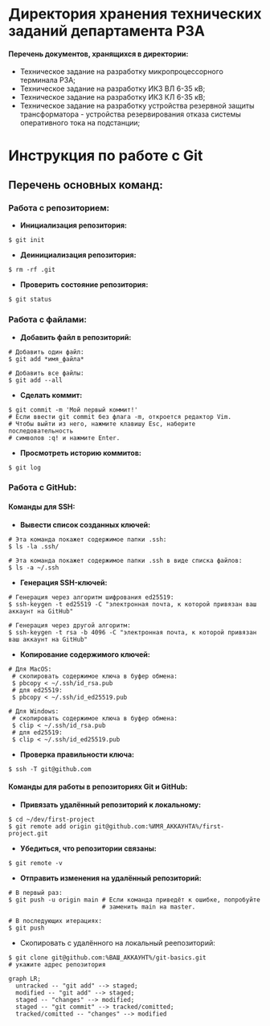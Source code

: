 # Директория хранения технических заданий департамента РЗА

#### Перечень документов, хранящихся в директории:

* Техническое задание на разработку микропроцессорного терминала РЗА;
* Техническое задание на разработку ИКЗ ВЛ 6-35 кВ;
* Техническое задание на разработку ИКЗ КЛ 6-35 кВ;
* Техническое задание на разработку устройства резервной защиты трансформатора - устройства резервирования отказа системы оперативного тока на подстанции;



# Инструкция по работе с Git
## Перечень основных команд:

### Работа с репозиторием:

* **Инициализация репозитория:**
```
$ git init
```
* **Деинициализация репозитория:**
```
$ rm -rf .git
```
* **Проверить состояние репозитория:**
```
$ git status
```

### Работа с файлами:

* **Добавить файл в репозиторий:**
```
# Добавить один файл:
$ git add *имя_файла*

# Добавить все файлы:
$ git add --all
```
* **Сделать коммит:**
```
$ git commit -m 'Мой первый коммит!'
# Если ввести git commit без флага -m, откроется редактор Vim. 
# Чтобы выйти из него, нажмите клавишу Esc, наберите последовательность 
# символов :q! и нажмите Enter.
```
* **Просмотреть историю коммитов:**
```
$ git log
```

### Работа с GitHub:

#### Команды для SSH:

* **Вывести список созданных ключей:**
```
# Эта команда покажет содержимое папки .ssh:
$ ls -la .ssh/

# Эта команда покажет содержимое папки .ssh в виде списка файлов:
$ ls -a ~/.ssh
```
* **Генерация SSH-ключей:**
```
# Генерация через алгоритм шифрования ed25519:
$ ssh-keygen -t ed25519 -C "электронная почта, к которой привязан ваш аккаунт на GitHub"

# Генерация через другой алгоритм:
$ ssh-keygen -t rsa -b 4096 -C "электронная почта, к которой привязан ваш аккаунт на GitHub"
```

* **Копирование содержимого ключей:**
```
# Для MacOS:
 # скопировать содержимое ключа в буфер обмена:
 $ pbcopy < ~/.ssh/id_rsa.pub
 # для ed25519:
 $ pbcopy < ~/.ssh/id_ed25519.pub
 
# Для Windows:
 # скопировать содержимое ключа в буфер обмена:
 $ clip < ~/.ssh/id_rsa.pub
 # для ed25519:
 $ clip < ~/.ssh/id_ed25519.pub
```

* **Проверка правильности ключа:**
```
$ ssh -T git@github.com
```

#### Команды для работы в репозиториях Git и GitHub:

* **Привязать удалённый репозиторий к локальному:**
```
$ cd ~/dev/first-project
$ git remote add origin git@github.com:%ИМЯ_АККАУНТА%/first-project.git
```

* **Убедиться, что репозитории связаны:**
```
$ git remote -v
```

* **Отправить изменения на удалённый репозиторий:**
```
# В первый раз:
$ git push -u origin main # Если команда приведёт к ошибке, попробуйте 
                          # заменить main на master.

# В последующих итерациях:
$ git push
```

* Скопировать с удалённого на локальный реепозиторий:
```
$ git clone git@github.com:%ВАШ_АККАУНТ%/git-basics.git
# укажите адрес репозитория
```

```mermaid
graph LR;
  untracked -- "git add" --> staged;
  modified -- "git add" --> staged;
  staged -- "changes" --> modified;
  staged -- "git commit" --> tracked/comitted;
  tracked/comitted -- "changes" --> modified


```
